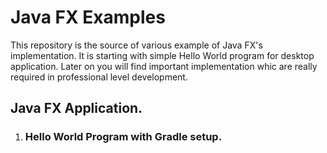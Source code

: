 # Java FX Examples
This repository is the source of various example of Java FX's implementation. It is starting with simple Hello World program for desktop application. Later on you will find important implementation whic are really required in professional level development.

## Java FX Application.

1. ### Hello World Program with Gradle setup.

